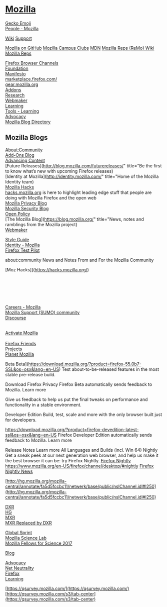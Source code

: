 # [Mozilla](https://www.mozilla.org/)  


[Gecko Emoji](http://people.mozilla.org/~jkew/opentype-svg/GeckoEmoji.html)  
[People - Mozilla](http://people.mozilla.org/)  

[Wiki](https://wiki.mozilla.org/Main_Page)
[Support](https://support.mozilla.org/en-US/)

[Mozilla on GitHub](https://github.com/mozilla)
[Mozilla Campus Clubs](https://campus.mozilla.community/)
[MDN](https://developer.mozilla.org/en-US/)
[Mozilla Reps (ReMo) Wiki](https://wiki.mozilla.org/ReMo)  
[Mozilla Reps](https://reps.mozilla.org/)  


[Firefox Browser Channels](https://www.mozilla.org/en-US/styleguide/identity/firefox/channels/)  
[Foundation](https://www.mozilla.org/en-US/foundation/)  
[Manifesto](https://www.mozilla.org/en-US/about/manifesto/)  
[marketplace.firefox.com/](https://marketplace.firefox.com/)  
[gear.mozilla.org](gear.mozilla.org)  
[Addons](https://addons.mozilla.org/en-US/firefox/)  
[Research](https://research.mozilla.org/)  
[Webmaker](https://webmaker.org/)  
[Learning](https://learning.mozilla.org/en-US/)  
[Tools - Learning](https://learning.mozilla.org/en-US/tools)  
[Advocacy](https://advocacy.mozilla.org/en-US/)  
[Mozilla Blog Directory](https://blog.mozilla.org/press/mozilla-blog-directory/)  

## Mozilla Blogs  
[About:Community](https://blog.mozilla.org/community/)  
[Add-Ons Blog](https://blog.mozilla.org/addons/)  
[Advancing Content](https://blog.mozilla.org/advancingcontent/)  
[Future Releases](http://blog.mozilla.com/futurereleases/" title="Be the first to know what’s new with upcoming Firefox releases)  
[Identity at Mozilla](http://identity.mozilla.com/" title="Home of the Mozilla Identity team)  
[Mozilla Hacks](http://hacks.mozilla.org/)  
[hacks.mozilla.org](http://hacks.mozilla.org/) is here to highlight leading edge stuff that people are doing with Mozilla Firefox and the open web  
[Mozilla Privacy Blog](http://blog.mozilla.com/privacy)  
[Mozilla Security Blog](http://blog.mozilla.com/security/)  
[Open Policy](https://blog.mozilla.org/netpolicy/)  
[The Mozilla Blog](https://blog.mozilla.org/" title="News, notes and ramblings from the Mozilla project)  
[Webmaker](https://blog.webmaker.org/)  


[Style Guide](https://www.mozilla.org/en-US/styleguide/)  
[Identity - Mozilla](http://identity.mozilla.com/)  
[Firefox Test Pilot](https://testpilot.firefox.com/)  

about:community
News and Notes From and For the Mozilla Community
[](https://blog.mozilla.org/community/category/participation/)  


[Moz Hacks]](https://hacks.mozilla.org/)  
[](http://firefox-dev.tools/?easy&tool=all)  
[](https://stackoverflow.com/questions/tagged/firefox-developer-tools)  
[](https://groups.google.com/forum/#!aboutgroup/mozilla.dev.developer-tools)  
[](https://groups.google.com/forum/#!forum/mozilla.dev.developer-tools)  
[](https://devtools-html.github.io/)  
[](https://devtools-html-slack.herokuapp.com/)  
[Careers - Mozilla](https://careers.mozilla.org/)  
[Mozilla Support (SUMO) community](https://blog.mozilla.org/sumo/)  
[Discourse](https://discourse.mozilla-community.org)  
[](https://discourse.mozilla-community.org/)  
[](https://wiki.mozilla.org/Nightly)  

[Activate Mozilla](https://activate.mozilla.community/)  
[](https://wiki.mozilla.org/Participation)  
[Firefox Friends](https://www.mozilla.org/en-US/contribute/friends/)  
[Projects](https://wiki.mozilla.org/Projects)  
[Planet Mozilla](https://planet.mozilla.org/)  


Beta
Beta](https://download.mozilla.org/?product=firefox-55.0b7-SSL&os=osx&lang=en-US)
Test about-to-be-released features in the most stable pre-release build.

Download
Firefox Privacy
Firefox Beta automatically sends feedback to Mozilla. Learn more

Give us feedback to help us put the final tweaks on performance and functionality in a stable environment.



Developer Edition
Build, test, scale and more with the only browser built just for developers.

https://download.mozilla.org/?product=firefox-devedition-latest-ssl&os=osx&lang=en-US
Firefox Developer Edition automatically sends feedback to Mozilla. Learn more

Release Notes Learn more All Languages and Builds (incl. Win 64)
Nightly
Get a sneak peek at our next generation web browser, and help us make it the best browser it can be: try Firefox Nightly.
[Firefox Nightly](nightly.mozilla.org)
https://www.mozilla.org/en-US/firefox/channel/desktop/#nightly
[Firefox Nightly News](https://blog.nightly.mozilla.org/)


[http://hg.mozilla.org/mozilla-central/annotate/fa5d5fccbc11/netwerk/base/public/nsIChannel.idl#l250](http://hg.mozilla.org/mozilla-central/annotate/fa5d5fccbc11/netwerk/base/public/nsIChannel.idl#l250)  

[DXR](https://dxr.mozilla.org/mozilla-central/source/)  
[HG](http://hg.mozilla.org/)  
[MXR](https://mxr.mozilla.org/mozilla-central/source/netwerk/protocol/http/nsHttpAuthCache.cpp#523)  
[MXR Replaced by DXR](https://mxr.mozilla.org/mozilla-central/source/netwerk/protocol/http/nsHttpAuthCache.cpp#523)  


[Global Sprint](https://mozilla.github.io/global-sprint/)  
[Mozilla Science Lab](https://mozilla-science-lab.forms.fm/)  
[Mozilla Fellows for Science 2017](https://mozilla-science-lab.forms.fm/mozilla-fellows-for-science-2017)  

[Blog](https://blog.mozilla.org/)  

[Advocacy](https://advocacy.mozilla.org/en-US/)  
[Net Neutrality](https://advocacy.mozilla.org/en-US/net-neutrality)  
[Firefox](https://www.mozilla.org/en-US/firefox/)  
[Learning](https://learning.mozilla.org/en-US/)  


[https://qsurvey.mozilla.com/](https://qsurvey.mozilla.com/)
[https://qsurvey.mozilla.com/s3/tab-center](https://qsurvey.mozilla.com/s3/tab-center)





